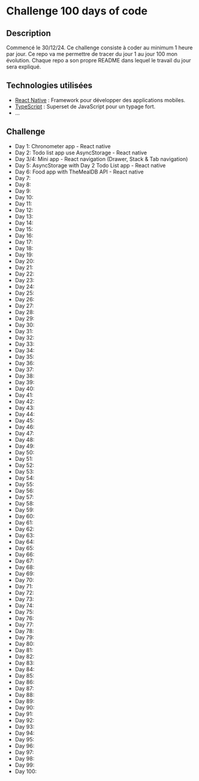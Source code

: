 # Challenge 100 days of code

## Description

Commencé le 30/12/24.
Ce challenge consiste à coder au minimum 1 heure par jour. Ce repo va me permettre de tracer du jour 1 au jour 100 mon évolution.
Chaque repo a son propre README dans lequel le travail du jour sera expliqué.

## Technologies utilisées

- [React Native](https://reactnative.dev/) : Framework pour développer des applications mobiles.
- [TypeScript](https://www.typescriptlang.org/) : Superset de JavaScript pour un typage fort.
- ...

## Challenge

- Day 1: Chronometer app - React native
- Day 2: Todo list app use AsyncStorage - React native
- Day 3/4: Mini app - React navigation (Drawer, Stack & Tab navigation)
- Day 5: AsyncStorage with Day 2 Todo List app - React native
- Day 6: Food app with TheMealDB API - React native
- Day 7:
- Day 8:
- Day 9:
- Day 10:
- Day 11:
- Day 12:
- Day 13:
- Day 14:
- Day 15:
- Day 16:
- Day 17:
- Day 18:
- Day 19:
- Day 20:
- Day 21:
- Day 22:
- Day 23:
- Day 24:
- Day 25:
- Day 26:
- Day 27:
- Day 28:
- Day 29:
- Day 30:
- Day 31:
- Day 32:
- Day 33:
- Day 34:
- Day 35:
- Day 36:
- Day 37:
- Day 38:
- Day 39:
- Day 40:
- Day 41:
- Day 42:
- Day 43:
- Day 44:
- Day 45:
- Day 46:
- Day 47:
- Day 48:
- Day 49:
- Day 50:
- Day 51:
- Day 52:
- Day 53:
- Day 54:
- Day 55:
- Day 56:
- Day 57:
- Day 58:
- Day 59:
- Day 60:
- Day 61:
- Day 62:
- Day 63:
- Day 64:
- Day 65:
- Day 66:
- Day 67:
- Day 68:
- Day 69:
- Day 70:
- Day 71:
- Day 72:
- Day 73:
- Day 74:
- Day 75:
- Day 76:
- Day 77:
- Day 78:
- Day 79:
- Day 80:
- Day 81:
- Day 82:
- Day 83:
- Day 84:
- Day 85:
- Day 86:
- Day 87:
- Day 88:
- Day 89:
- Day 90:
- Day 91:
- Day 92:
- Day 93:
- Day 94:
- Day 95:
- Day 96:
- Day 97:
- Day 98:
- Day 99:
- Day 100:
